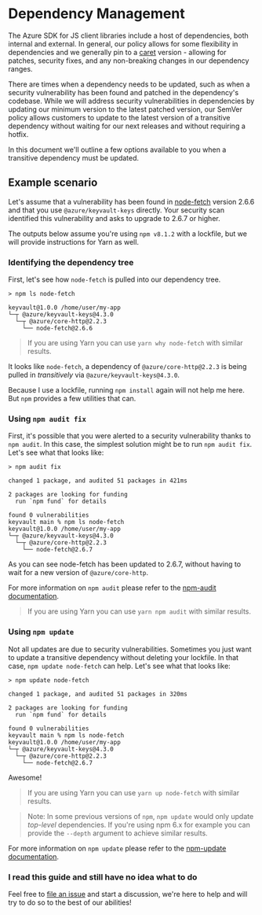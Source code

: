 # Dependency Management

The Azure SDK for JS client libraries include a host of dependencies, both internal and external. In general, our policy allows for some flexibility in dependencies and we generally pin to a [caret] version - allowing for patches, security fixes, and any non-breaking changes in our dependency ranges.

There are times when a dependency needs to be updated, such as when a security vulnerability has been found and patched in the dependency's codebase. While we will address security vulnerabilities in dependencies by updating our minimum version to the latest patched version, our SemVer policy allows customers to update to the latest version of a transitive dependency without waiting for our next releases and without requiring a hotfix.

In this document we'll outline a few options available to you when a transitive dependency must be updated.

## Example scenario

Let's assume that a vulnerability has been found in [node-fetch] version 2.6.6 and that you use `@azure/keyvault-keys` directly. Your security scan identified this vulnerability and asks to upgrade to 2.6.7 or higher.

The outputs below assume you're using `npm v8.1.2` with a lockfile, but we will provide instructions for Yarn as well.

### Identifying the dependency tree

First, let's see how `node-fetch` is pulled into our dependency tree.

```
> npm ls node-fetch

keyvault@1.0.0 /home/user/my-app
└─┬ @azure/keyvault-keys@4.3.0
  └─┬ @azure/core-http@2.2.3
    └── node-fetch@2.6.6
```

> If you are using Yarn you can use `yarn why node-fetch` with similar results.

It looks like `node-fetch`, a dependency of `@azure/core-http@2.2.3` is being pulled in _transitively_ via `@azure/keyvault-keys@4.3.0`.

Because I use a lockfile, running `npm install` again will not help me here. But `npm` provides a few utilities that can.

### Using `npm audit fix`

First, it's possible that you were alerted to a security vulnerability thanks to `npm audit`. In this case, the simplest solution might be to run `npm audit fix`. Let's see what that looks like:

```
> npm audit fix

changed 1 package, and audited 51 packages in 421ms

2 packages are looking for funding
  run `npm fund` for details

found 0 vulnerabilities
keyvault main % npm ls node-fetch
keyvault@1.0.0 /home/user/my-app
└─┬ @azure/keyvault-keys@4.3.0
  └─┬ @azure/core-http@2.2.3
    └── node-fetch@2.6.7
```

As you can see node-fetch has been updated to 2.6.7, without having to wait for a new version of `@azure/core-http`.

For more information on `npm audit` please refer to the [npm-audit documentation][npm-audit].

> If you are using Yarn you can use `yarn npm audit` with similar results.

### Using `npm update`

Not all updates are due to security vulnerabilities. Sometimes you just want to update a transitive dependency without deleting your lockfile. In that case, `npm update node-fetch` can help. Let's see what that looks like:

```
> npm update node-fetch

changed 1 package, and audited 51 packages in 320ms

2 packages are looking for funding
  run `npm fund` for details

found 0 vulnerabilities
keyvault main % npm ls node-fetch
keyvault@1.0.0 /home/user/my-app
└─┬ @azure/keyvault-keys@4.3.0
  └─┬ @azure/core-http@2.2.3
    └── node-fetch@2.6.7
```

Awesome!

> If you are using Yarn you can use `yarn up node-fetch` with similar results.

> Note: In some previous versions of `npm`, `npm update` would only update _top-level_ dependencies. If you're using npm 6.x for example you can provide the `--depth` argument to achieve similar results.

For more information on `npm update` please refer to the [npm-update documentation][npm-update].

### I read this guide and still have no idea what to do

Feel free to [file an issue][file-an-issue] and start a discussion, we're here to help and will try to do so to the best of our abilities!

[caret]: https://docs.npmjs.com/cli/v6/using-npm/semver#caret-ranges-123-025-004
[node-fetch]: https://www.npmjs.com/package/node-fetch
[npm-audit]: https://docs.npmjs.com/cli/v8/commands/npm-audit
[npm-update]: https://docs.npmjs.com/cli/v8/commands/npm-update
[file-an-issue]: https://github.com/Azure/azure-sdk-for-js/issues/new/choose
